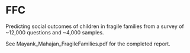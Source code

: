 # FFC
Predicting social outcomes of children in fragile families from a survey of ~12,000 questions and ~4,000 samples.

See Mayank_Mahajan_FragileFamilies.pdf for the completed report.
